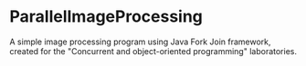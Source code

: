 # ParallelImageProcessing
A simple image processing program using Java Fork Join framework, created for the "Concurrent and object-oriented programming" laboratories.
